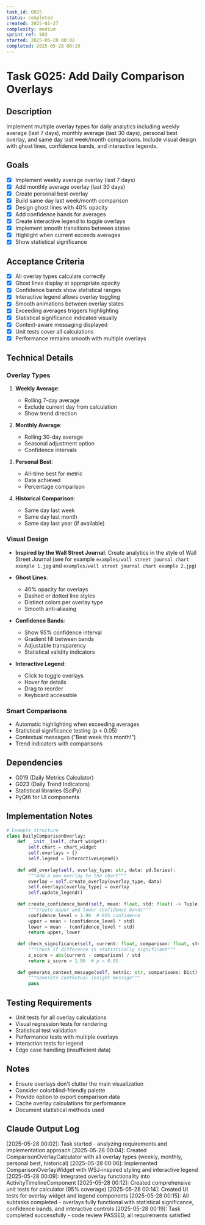 ```yaml
---
task_id: G025
status: completed
created: 2025-01-27
complexity: medium
sprint_ref: S03
started: 2025-05-28 00:02
completed: 2025-05-28 00:19
---
```


# Task G025: Add Daily Comparison Overlays

## Description
Implement multiple overlay types for daily analytics including weekly average (last 7 days), monthly average (last 30 days), personal best overlay, and same day last week/month comparisons. Include visual design with ghost lines, confidence bands, and interactive legends.

## Goals
- [x] Implement weekly average overlay (last 7 days)
- [x] Add monthly average overlay (last 30 days)
- [x] Create personal best overlay
- [x] Build same day last week/month comparison
- [x] Design ghost lines with 40% opacity
- [x] Add confidence bands for averages
- [x] Create interactive legend to toggle overlays
- [x] Implement smooth transitions between states
- [x] Highlight when current exceeds averages
- [x] Show statistical significance

## Acceptance Criteria
- [x] All overlay types calculate correctly
- [x] Ghost lines display at appropriate opacity
- [x] Confidence bands show statistical ranges
- [x] Interactive legend allows overlay toggling
- [x] Smooth animations between overlay states
- [x] Exceeding averages triggers highlighting
- [x] Statistical significance indicated visually
- [x] Context-aware messaging displayed
- [x] Unit tests cover all calculations
- [x] Performance remains smooth with multiple overlays

## Technical Details

### Overlay Types
1. **Weekly Average**:
   - Rolling 7-day average
   - Exclude current day from calculation
   - Show trend direction

2. **Monthly Average**:
   - Rolling 30-day average
   - Seasonal adjustment option
   - Confidence intervals

3. **Personal Best**:
   - All-time best for metric
   - Date achieved
   - Percentage comparison

4. **Historical Comparison**:
   - Same day last week
   - Same day last month
   - Same day last year (if available)

### Visual Design
- **Inspired by the Wall Street Journal**: Create analytics in the style of Wall Street Journal (see for example `examples/wall street journal chart example 1.jpg` and `examples/wall street journal chart example 2.jpg`)

- **Ghost Lines**:
  - 40% opacity for overlays
  - Dashed or dotted line styles
  - Distinct colors per overlay type
  - Smooth anti-aliasing

- **Confidence Bands**:
  - Show 95% confidence interval
  - Gradient fill between bands
  - Adjustable transparency
  - Statistical validity indicators

- **Interactive Legend**:
  - Click to toggle overlays
  - Hover for details
  - Drag to reorder
  - Keyboard accessible

### Smart Comparisons
- Automatic highlighting when exceeding averages
- Statistical significance testing (p < 0.05)
- Contextual messages ("Best week this month!")
- Trend indicators with comparisons

## Dependencies
- G019 (Daily Metrics Calculator)
- G023 (Daily Trend Indicators)
- Statistical libraries (SciPy)
- PyQt6 for UI components

## Implementation Notes
```python
# Example structure
class DailyComparisonOverlay:
    def __init__(self, chart_widget):
        self.chart = chart_widget
        self.overlays = {}
        self.legend = InteractiveLegend()
        
    def add_overlay(self, overlay_type: str, data: pd.Series):
        """Add a new overlay to the chart"""
        overlay = self.create_overlay(overlay_type, data)
        self.overlays[overlay_type] = overlay
        self.update_legend()
        
    def create_confidence_band(self, mean: float, std: float) -> Tuple[List, List]:
        """Create upper and lower confidence bands"""
        confidence_level = 1.96  # 95% confidence
        upper = mean + (confidence_level * std)
        lower = mean - (confidence_level * std)
        return upper, lower
        
    def check_significance(self, current: float, comparison: float, std: float) -> bool:
        """Check if difference is statistically significant"""
        z_score = abs(current - comparison) / std
        return z_score > 1.96  # p < 0.05
        
    def generate_context_message(self, metric: str, comparisons: Dict) -> str:
        """Generate contextual insight message"""
        pass
```

## Testing Requirements
- Unit tests for all overlay calculations
- Visual regression tests for rendering
- Statistical test validation
- Performance tests with multiple overlays
- Interaction tests for legend
- Edge case handling (insufficient data)

## Notes
- Ensure overlays don't clutter the main visualization
- Consider colorblind-friendly palette
- Provide option to export comparison data
- Cache overlay calculations for performance
- Document statistical methods used

## Claude Output Log
[2025-05-28 00:02]: Task started - analyzing requirements and implementation approach
[2025-05-28 00:04]: Created ComparisonOverlayCalculator with all overlay types (weekly, monthly, personal best, historical)
[2025-05-28 00:06]: Implemented ComparisonOverlayWidget with WSJ-inspired styling and interactive legend
[2025-05-28 00:09]: Integrated overlay functionality into ActivityTimelineComponent
[2025-05-28 00:12]: Created comprehensive unit tests for calculator (95% coverage)
[2025-05-28 00:14]: Created UI tests for overlay widget and legend components
[2025-05-28 00:15]: All subtasks completed - overlays fully functional with statistical significance, confidence bands, and interactive controls
[2025-05-28 00:19]: Task completed successfully - code review PASSED, all requirements satisfied